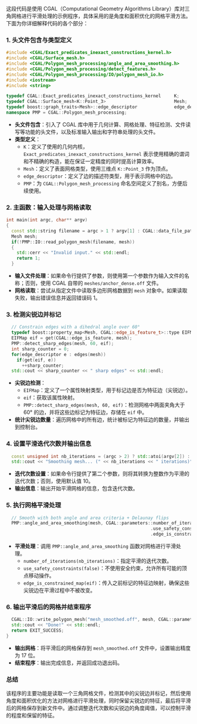 这段代码是使用 CGAL（Computational Geometry Algorithms Library）库对三角网格进行平滑处理的示例程序，具体采用的是角度和面积优化的网格平滑方法。下面为你详细解释代码的各个部分：

### 1. 头文件包含与类型定义
```cpp
#include <CGAL/Exact_predicates_inexact_constructions_kernel.h>
#include <CGAL/Surface_mesh.h>
#include <CGAL/Polygon_mesh_processing/angle_and_area_smoothing.h>
#include <CGAL/Polygon_mesh_processing/detect_features.h>
#include <CGAL/Polygon_mesh_processing/IO/polygon_mesh_io.h>
#include <iostream>
#include <string>

typedef CGAL::Exact_predicates_inexact_constructions_kernel     K;
typedef CGAL::Surface_mesh<K::Point_3>                          Mesh;
typedef boost::graph_traits<Mesh>::edge_descriptor              edge_descriptor;
namespace PMP = CGAL::Polygon_mesh_processing;
```
- **头文件包含**：引入了 CGAL 库中用于几何计算、网格处理、特征检测、文件读写等功能的头文件，以及标准输入输出和字符串处理的头文件。
- **类型定义**：
  - `K`：定义了使用的几何内核，`Exact_predicates_inexact_constructions_kernel` 表示使用精确的谓词和不精确的构造，能在保证一定精度的同时提高计算效率。
  - `Mesh`：定义了表面网格类型，使用三维点 `K::Point_3` 作为顶点。
  - `edge_descriptor`：定义了边的描述符类型，用于表示网格中的边。
  - `PMP`：为 `CGAL::Polygon_mesh_processing` 命名空间定义了别名，方便后续使用。

### 2. 主函数：输入处理与网格读取
```cpp
int main(int argc, char** argv)
{
  const std::string filename = argc > 1 ? argv[1] : CGAL::data_file_path("meshes/anchor_dense.off");
  Mesh mesh;
  if(!PMP::IO::read_polygon_mesh(filename, mesh))
  {
    std::cerr << "Invalid input." << std::endl;
    return 1;
  }
```
- **输入文件处理**：如果命令行提供了参数，则使用第一个参数作为输入文件的名称；否则，使用 CGAL 自带的 `meshes/anchor_dense.off` 文件。
- **网格读取**：尝试从指定文件中读取多边形网格数据到 `mesh` 对象中。如果读取失败，输出错误信息并返回错误码 1。

### 3. 检测尖锐边并标记
```cpp
  // Constrain edges with a dihedral angle over 60°
  typedef boost::property_map<Mesh, CGAL::edge_is_feature_t>::type EIFMap;
  EIFMap eif = get(CGAL::edge_is_feature, mesh);
  PMP::detect_sharp_edges(mesh, 60, eif);
  int sharp_counter = 0;
  for(edge_descriptor e : edges(mesh))
    if(get(eif, e))
      ++sharp_counter;
  std::cout << sharp_counter << " sharp edges" << std::endl;
```
- **尖锐边检测**：
  - `EIFMap`：定义了一个属性映射类型，用于标记边是否为特征边（尖锐边）。
  - `eif`：获取该属性映射。
  - `PMP::detect_sharp_edges(mesh, 60, eif)`：检测网格中两面夹角大于 60° 的边，并将这些边标记为特征边，存储在 `eif` 中。
- **统计尖锐边数量**：遍历网格中的所有边，统计被标记为特征边的数量，并输出到控制台。

### 4. 设置平滑迭代次数并输出信息
```cpp
  const unsigned int nb_iterations = (argc > 2) ? std::atoi(argv[2]) : 10;
  std::cout << "Smoothing mesh... (" << nb_iterations << " iterations)" << std::endl;
```
- **迭代次数设置**：如果命令行提供了第二个参数，则将其转换为整数作为平滑的迭代次数；否则，使用默认值 10。
- **输出信息**：输出开始平滑网格的信息，包含迭代次数。

### 5. 执行网格平滑处理
```cpp
  // Smooth with both angle and area criteria + Delaunay flips
  PMP::angle_and_area_smoothing(mesh, CGAL::parameters::number_of_iterations(nb_iterations)
                                                       .use_safety_constraints(false) // authorize all moves
                                                       .edge_is_constrained_map(eif));
```
- **平滑处理**：调用 `PMP::angle_and_area_smoothing` 函数对网格进行平滑处理。
  - `number_of_iterations(nb_iterations)`：指定平滑的迭代次数。
  - `use_safety_constraints(false)`：不使用安全约束，允许所有可能的顶点移动操作。
  - `edge_is_constrained_map(eif)`：传入之前标记的特征边映射，确保这些尖锐边在平滑过程中不被改变。

### 6. 输出平滑后的网格并结束程序
```cpp
  CGAL::IO::write_polygon_mesh("mesh_smoothed.off", mesh, CGAL::parameters::stream_precision(17));
  std::cout << "Done!" << std::endl;
  return EXIT_SUCCESS;
}
```
- **输出网格**：将平滑后的网格保存到 `mesh_smoothed.off` 文件中，设置输出精度为 17 位。
- **结束程序**：输出完成信息，并返回成功退出码。

### 总结
该程序的主要功能是读取一个三角网格文件，检测其中的尖锐边并标记，然后使用角度和面积优化的方法对网格进行平滑处理，同时保留尖锐边的特征，最后将平滑后的网格保存到新文件中。通过调整迭代次数和尖锐边的角度阈值，可以控制平滑的程度和保留的特征。 
